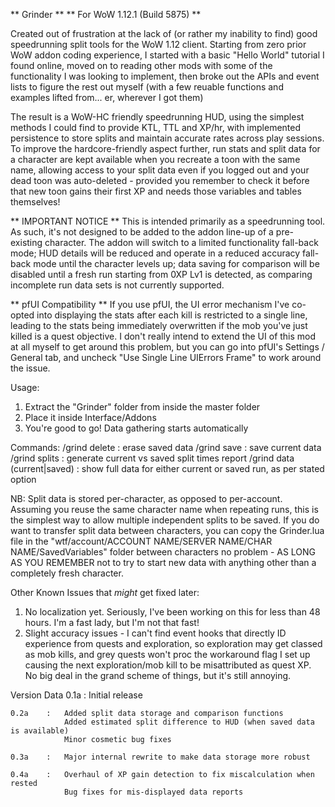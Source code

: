 ** Grinder **
** For WoW 1.12.1 (Build 5875) **

Created out of frustration at the lack of (or rather my inability to find) good speedrunning split tools for the WoW 1.12 client. Starting from zero prior WoW addon coding experience, I started with a basic "Hello World" tutorial I found online, moved on to reading other mods with some of the functionality I was looking to implement, then broke out the APIs and event lists to figure the rest out myself (with a few reuable functions and examples lifted from... er, wherever I got them)

The result is a WoW-HC friendly speedrunning HUD, using the simplest methods I could find to provide KTL, TTL and XP/hr, with implemented persistence to store splits and maintain accurate rates across play sessions. To improve the hardcore-friendly aspect further, run stats and split data for a character are kept available when you recreate a toon with the same name, allowing access to your split data even if you logged out and your dead toon was auto-deleted - provided you remember to check it before that new toon gains their first XP and needs those variables and tables themselves!

** IMPORTANT NOTICE **
This is intended primarily as a speedrunning tool. As such, it's not designed to be added to the addon line-up of a pre-existing character. The addon will switch to a limited functionality fall-back mode; HUD details will be reduced and operate in a reduced accuracy fall-back mode until the character levels up; data saving for comparison will be disabled until a fresh run starting from 0XP Lv1 is detected, as comparing incomplete run data sets is not currently supported.

** pfUI Compatibility **
If you use pfUI, the UI error mechanism I've co-opted into displaying the stats after each kill is restricted to a single line, leading to the stats being immediately overwritten if the mob you've just killed is a quest objective. I don't really intend to extend the UI of this mod at all myself to get around this problem, but you can go into pfUI's Settings / General tab, and uncheck "Use Single Line UIErrors Frame" to work around the issue.

Usage:
1) Extract the "Grinder" folder from inside the master folder
2) Place it inside Interface/Addons
3) You're good to go! Data gathering starts automatically

Commands:
	/grind delete : erase saved data
	/grind save : save current data
	/grind splits : generate current vs saved split times report
	/grind data (current|saved) : show full data for either current or saved run, as per stated option
	
NB:
Split data is stored per-character, as opposed to per-account. Assuming you reuse the same character name when repeating runs, this is the simplest way to allow multiple independent splits to be saved. If you do want to transfer split data between characters, you can copy the Grinder.lua file in the "wtf/account/ACCOUNT NAME/SERVER NAME/CHAR NAME/SavedVariables" folder between characters no problem - AS LONG AS YOU REMEMBER not to try to start new data with anything other than a completely fresh character.

Other Known Issues that *might* get fixed later:
1) No localization yet. Seriously, I've been working on this for less than 48 hours. I'm a fast lady, but I'm not that fast!
2) Slight accuracy issues - I can't find event hooks that directly ID experience from quests and exploration, so exploration may get classed as mob kills, and grey quests won't proc the workaround flag I set up causing the next exploration/mob kill to be misattributed as quest XP. No big deal in the grand scheme of things, but it's still annoying.

Version Data
	0.1a	:	Initial release

	0.2a	:	Added split data storage and comparison functions
				Added estimated split difference to HUD (when saved data is available)
				Minor cosmetic bug fixes
				
	0.3a	:	Major internal rewrite to make data storage more robust
	
	0.4a	:	Overhaul of XP gain detection to fix miscalculation when rested
				Bug fixes for mis-displayed data reports